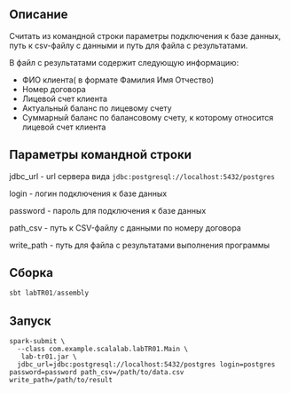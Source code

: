 ## Описание
Считать из командной строки параметры подключения к базе данных, путь к csv-файлу с данными и путь для файла с результатами.

В файл с результатами содержит следующую информацию:
- ФИО клиента( в формате Фамилия Имя Отчество)
- Номер договора
- Лицевой счет клиента
- Актуальный баланс по лицевому счету
- Суммарный баланс по балансовому счету, к которому относится лицевой счет клиента

## Параметры командной строки
jdbc_url - url сервера вида ```jdbc:postgresql://localhost:5432/postgres```

login - логин подключения к базе данных

password - пароль для подключения к базе данных

path_csv - путь к CSV-файлу с данными по номеру договора

write_path - путь для файла с результатами выполнения программы

## Сборка
```sbt
sbt labTR01/assembly
```
## Запуск
```shell
spark-submit \
  --class com.example.scalalab.labTR01.Main \
   lab-tr01.jar \
  jdbc_url=jdbc:postgresql://localhost:5432/postgres login=postgres password=password path_csv=/path/to/data.csv write_path=/path/to/result
```

